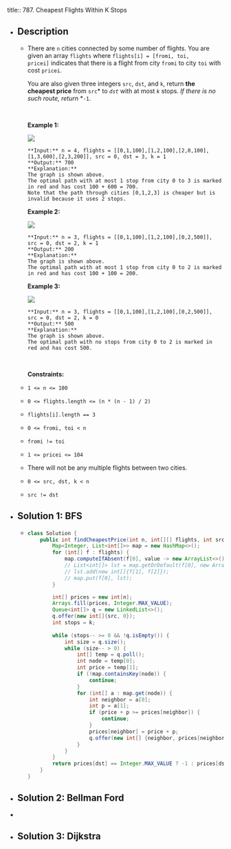 title:: 787. Cheapest Flights Within K Stops

- ## Description
	- There are `n` cities connected by some number of flights. You are given an array `flights` where `flights[i] = [fromi, toi, pricei]` indicates that there is a flight from city `fromi` to city `toi` with cost `pricei`.
	  
	  You are also given three integers `src`, `dst`, and `k`, return **the cheapest price** from `src`* to *`dst`* with at most *`k`* stops. *If there is no such route, return* *`-1`.
	  
	   
	  
	  **Example 1:**
	  
	  ![](https://assets.leetcode.com/uploads/2022/03/18/cheapest-flights-within-k-stops-3drawio.png)
	  
	  ```
	  **Input:** n = 4, flights = [[0,1,100],[1,2,100],[2,0,100],[1,3,600],[2,3,200]], src = 0, dst = 3, k = 1
	  **Output:** 700
	  **Explanation:**
	  The graph is shown above.
	  The optimal path with at most 1 stop from city 0 to 3 is marked in red and has cost 100 + 600 = 700.
	  Note that the path through cities [0,1,2,3] is cheaper but is invalid because it uses 2 stops.
	  ```
	  
	  **Example 2:**
	  
	  ![](https://assets.leetcode.com/uploads/2022/03/18/cheapest-flights-within-k-stops-1drawio.png)
	  
	  ```
	  **Input:** n = 3, flights = [[0,1,100],[1,2,100],[0,2,500]], src = 0, dst = 2, k = 1
	  **Output:** 200
	  **Explanation:**
	  The graph is shown above.
	  The optimal path with at most 1 stop from city 0 to 2 is marked in red and has cost 100 + 100 = 200.
	  ```
	  
	  **Example 3:**
	  
	  ![](https://assets.leetcode.com/uploads/2022/03/18/cheapest-flights-within-k-stops-2drawio.png)
	  
	  ```
	  **Input:** n = 3, flights = [[0,1,100],[1,2,100],[0,2,500]], src = 0, dst = 2, k = 0
	  **Output:** 500
	  **Explanation:**
	  The graph is shown above.
	  The optimal path with no stops from city 0 to 2 is marked in red and has cost 500.
	  ```
	  
	   
	  
	  **Constraints:**
	- `1 <= n <= 100`
	- `0 <= flights.length <= (n * (n - 1) / 2)`
	- `flights[i].length == 3`
	- `0 <= fromi, toi < n`
	- `fromi != toi`
	- `1 <= pricei <= 104`
	- There will not be any multiple flights between two cities.
	- `0 <= src, dst, k < n`
	- `src != dst`
- ## Solution 1: BFS
	- ```java
	  class Solution {
	      public int findCheapestPrice(int n, int[][] flights, int src, int dst, int k) {
	          Map<Integer, List<int[]>> map = new HashMap<>();
	          for (int[] f : flights) {
	              map.computeIfAbsent(f[0], value -> new ArrayList<>()).add(new int[] {f[1], f[2]});
	              // List<int[]> lst = map.getOrDefault(f[0], new ArrayList<>());
	              // lst.add(new int[]{f[1], f[2]});
	              // map.put(f[0], lst);
	          }
	  
	          int[] prices = new int[n];
	          Arrays.fill(prices, Integer.MAX_VALUE);
	          Queue<int[]> q = new LinkedList<>();
	          q.offer(new int[]{src, 0});
	          int stops = k;
	          
	          while (stops-- >= 0 && !q.isEmpty()) {
	              int size = q.size();
	              while (size-- > 0) {
	                  int[] temp = q.poll();
	                  int node = temp[0];
	                  int price = temp[1];
	                  if (!map.containsKey(node)) {
	                      continue;
	                  } 
	                  for (int[] a : map.get(node)) {
	                      int neighbor = a[0];
	                      int p = a[1];
	                      if (price + p >= prices[neighbor]) {
	                          continue;
	                      }
	                      prices[neighbor] = price + p;
	                      q.offer(new int[] {neighbor, prices[neighbor]});
	                  }
	              }
	          }
	          return prices[dst] == Integer.MAX_VALUE ? -1 : prices[dst];
	      }
	  }
	  ```
- ## Solution 2: Bellman Ford
-
- ## Solution 3: Dijkstra